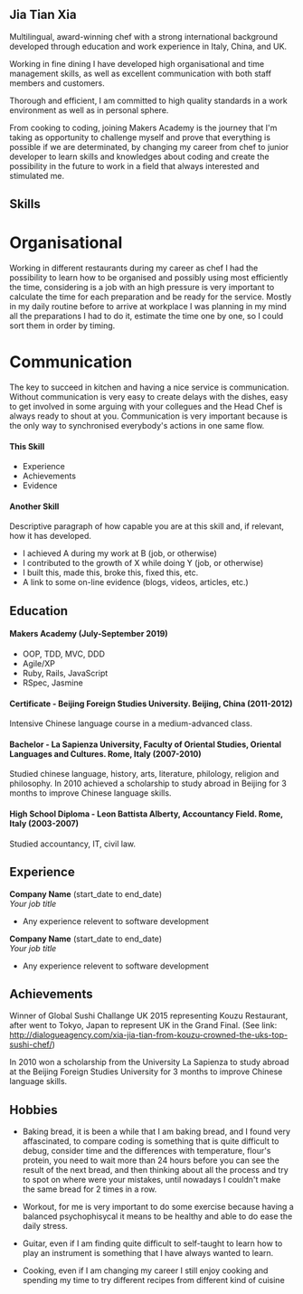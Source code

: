 ## Jia Tian Xia

Multilingual, award-winning chef with a strong international background developed through education and work experience in Italy, China, and UK.

Working in fine dining I have developed high organisational and time management skills, as well as excellent communication with both staff members and customers.

Thorough and efficient, I am committed to high quality standards in a work environment as well as in personal sphere.

From cooking to coding, joining Makers Academy is the journey that I'm taking as opportunity to challenge myself and prove that everything is possible if we are determinated, by changing my career from chef to junior developer to learn skills and knowledges about coding and create the possibility in the future to work in a field that always interested and stimulated me. 

## Skills

# Organisational

Working in different restaurants during my career as chef I had the possibility to learn how to be organised and possibly using most efficiently the time, considering is a job with an high pressure is very important to calculate the time for each preparation and be ready for the service.
Mostly in my daily routine before to arrive at workplace I was planning in my mind all the preparations I had to do it, estimate the time one by one, so I could sort them in order by timing.

# Communication

The key to succeed in kitchen and having a nice service is communication.
Without communication is very easy to create delays with the dishes, easy to get involved in some arguing with your collegues and the Head Chef is always ready to shout at you.
Communication is very important because is the only way to synchronised everybody's actions in one same flow.

#### This Skill

- Experience
- Achievements
- Evidence

#### Another Skill

Descriptive paragraph of how capable you are at this skill and, if relevant, how it has developed.

- I achieved A during my work at B (job, or otherwise)
- I contributed to the growth of X while doing Y (job, or otherwise)
- I built this, made this, broke this, fixed this, etc.
- A link to some on-line evidence (blogs, videos, articles, etc.)

## Education

#### Makers Academy (July-September 2019)

- OOP, TDD, MVC, DDD
- Agile/XP
- Ruby, Rails, JavaScript
- RSpec, Jasmine

#### Certificate - Beijing Foreign Studies University. Beijing, China (2011-2012)
Intensive Chinese language course in a medium-advanced class.

#### Bachelor - La Sapienza University, Faculty of Oriental Studies, Oriental Languages and Cultures. Rome, Italy (2007-2010)
Studied chinese language, history, arts, literature, philology, religion and philosophy. In 2010 achieved a
scholarship to study abroad in Beijing for 3 months to improve Chinese language skills.

#### High School Diploma - Leon Battista Alberty, Accountancy Field. Rome, Italy (2003-2007)
Studied accountancy, IT, civil law.


## Experience

**Company Name** (start_date to end_date)    
*Your job title*  
- Any experience relevent to software development

**Company Name** (start_date to end_date)   
*Your job title*  
- Any experience relevent to software development

## Achievements
Winner of Global Sushi Challange UK 2015 representing Kouzu Restaurant, after went to Tokyo, Japan to
represent UK in the Grand Final. (See link: http://dialogueagency.com/xia-jia-tian-from-kouzu-crowned-the-uks-top-sushi-chef/)

In 2010 won a scholarship from the University La Sapienza to study abroad at the Beijing Foreign Studies
University for 3 months to improve Chinese language skills.

## Hobbies

- Baking bread, it is been a while that I am baking bread, and I found very affascinated, to compare coding is something that 
  is quite difficult to debug, consider time and the differences with temperature, flour's protein, you need to wait more than   24 hours before you can see the result of the next bread, and then thinking about all the process and try to spot on where     were your mistakes, until nowadays I couldn't make the same bread for 2 times in a row.

- Workout, for me is very important to do some exercise because having a balanced psychophisycal it means to be healthy and     able to do ease the daily stress.

- Guitar,  even if I am finding quite difficult to self-taught to learn how to play an instrument is something that I have       always wanted to learn.

- Cooking, even if I am changing my career I still enjoy cooking and spending my time to try different recipes from different   kind of cuisine

